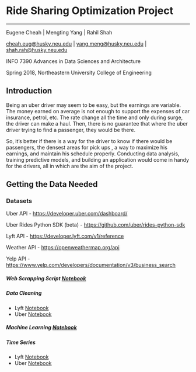 # Ride Sharing Optimization Project
------------------------------------

Eugene Cheah | Mengting Yang | Rahil Shah

cheah.eug@husky.neu.edu | yang.meng@husky.neu.edu | shah.rah@husky.neu.edu

INFO 7390 Advances in Data Sciences and Architecture

Spring 2018, Northeastern University College of Engineering

## Introduction


Being an uber driver may seem to be easy, but the earnings are variable. The money earned on average is not enough to support the expenses of car insurance, petrol, etc. The rate change all the time and only during surge, the driver can make a haul. Then, there is no guarantee that where the uber driver trying to find a passenger, they would be there.

So, it’s better if there is a way for the driver to know if there would be passengers, the densest areas for pick ups , a way to maximize his earnings, and maintain his schedule properly. Conducting data analysis, training predictive models, and building an application would come in handy for the drivers, all in which are the aim of the project.

## Getting the Data Needed

### Datasets
Uber API - https://developer.uber.com/dashboard/

Uber Rides Python SDK (beta) - https://github.com/uber/rides-python-sdk 

Lyft API - https://developer.lyft.com/v1/reference 

Weather API - https://openweathermap.org/api

Yelp API - https://www.yelp.com/developers/documentation/v3/business_search 


##### Web Scrapping Script [Notebook](https://github.com/rahilshah10/IS/blob/master/ADS/Final%20Project/Notebooks/Data%20Retrival.ipynb)

##### Data Cleaning
* Lyft [Notebook](https://github.com/MandyYang86/Ride-Optimization/blob/master/Data%20Clean%20Part/DataClean_OneMonth_Lyft_Line.ipynb)
* Uber [Notebook](https://github.com/MandyYang86/Ride-Optimization/blob/master/Data%20Clean%20Part/DataClean_OneMonth_Uber_Pool.ipynb)

##### Machine Learning [Notebook](https://github.com/rahilshah10/IS/blob/master/ADS/Final%20Project/Notebooks/Machine%20Learning.ipynb)

##### Time Series 
* Lyft [Notebook](https://github.com/MandyYang86/Ride-Optimization/blob/master/MA%20Model/Time%20Series%20-%20Moving%20Average%20Model-Lyft.ipynb)
* Uber [Notebook](https://github.com/MandyYang86/Ride-Optimization/blob/master/MA%20Model/Time%20Series%20-%20Moving%20Average%20Model-Uber.ipynb)
